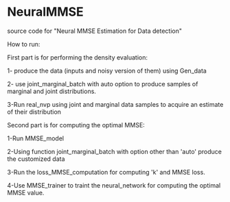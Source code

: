 # NeuralMMSE
 source code for "Neural MMSE Estimation for Data detection"
 
 
 How to run:
 
 First part is for performing the density evaluation:
 
 
 
 
 1- produce the data (inputs and noisy version of them) using Gen_data
 
 
 2- use joint_marginal_batch with auto option to produce samples of marginal and joint distributions.
 
 
 3-Run real_nvp using joint and marginal data samples to acquire an estimate of their distribution
 
 
 Second part is for computing the optimal MMSE:
 
 
 
 
 1-Run MMSE_model
 
 
 2-Using function joint_marginal_batch with option other than 'auto' produce the customized data
 
 
 3-Run the loss_MMSE_computation for computing 'k' and MMSE loss.
 
 
 4-Use MMSE_trainer to traint the neural_network for computing the optimal MMSE value.

